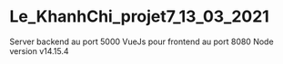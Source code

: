 # Le_KhanhChi_projet7_13_03_2021
Server backend au port 5000
VueJs pour frontend au port 8080
Node version v14.15.4
